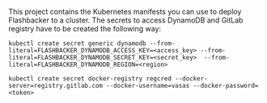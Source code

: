 This project contains the Kubernetes manifests you can use to deploy Flashbacker to a cluster.
The secrets to access DynamoDB and GitLab registry have to be created the following way:

```
kubectl create secret generic dynamodb --from-literal=FLASHBACKER_DYNAMODB_ACCESS_KEY=<access_key> --from-literal=FLASHBACKER_DYNAMODB_SECRET_KEY=<secret_key>  --from-literal=FLASHBACKER_DYNAMODB_REGION=<region>
```
```
kubectl create secret docker-registry regcred --docker-server=registry.gitlab.com --docker-username=vasas --docker-password=<token>
```
